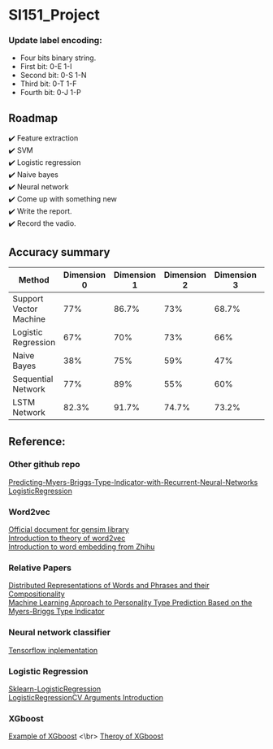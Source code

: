 # SI151_Project


### Update label encoding:
+ Four bits binary string.
+ First bit: 0-E 1-I
+ Second bit: 0-S 1-N
+ Third bit: 0-T 1-F
+ Fourth bit: 0-J 1-P


## Roadmap
:heavy_check_mark: Feature extraction </br>
:heavy_check_mark: SVM </br>
:heavy_check_mark: Logistic regression  </br>
:heavy_check_mark: Naive bayes </br>
:heavy_check_mark: Neural network </br>
:heavy_check_mark: Come up with something new </br>
:heavy_check_mark: Write the report. </br>
:heavy_check_mark: Record the vadio. </br>

## Accuracy summary

| Method | Dimension 0 | Dimension 1 | Dimension 2 | Dimension 3 | Multi-class |
| ------ | ------ | ------ | ------ | ------ | ------ |
| Support Vector Machine | 77% | 86.7% | 73% | 68.7% | 33.9% |
| Logistic Regression | 67% | 70% | 73% | 66% | 16% |
| Naive Bayes | 38% | 75% | 59% | 47% |   |
| Sequential Network | 77% | 89% | 55% | 60% | 24% |
| LSTM Network | 82.3% | 91.7% | 74.7% | 73.2% | 41.2% |


## Reference:
### Other github repo
[Predicting-Myers-Briggs-Type-Indicator-with-Recurrent-Neural-Networks](https://github.com/ianscottknight/Predicting-Myers-Briggs-Type-Indicator-with-Recurrent-Neural-Networks)</br>
[LogisticRegression](https://github.com/perborgen/LogisticRegression)</br>
### Word2vec
[Official document for gensim library](https://radimrehurek.com/gensim/models/word2vec.html) </br>
[Introduction to theory of word2vec](https://blog.csdn.net/huacha__/article/details/84068653) </br>
[Introduction to word embedding from Zhihu](https://www.zhihu.com/question/32275069) </br>
### Relative Papers
[Distributed Representations of Words and Phrases and their Compositionality](https://arxiv.org/abs/1310.4546) </br>
[Machine Learning Approach to Personality Type Prediction Based on the Myers-Briggs Type Indicator](https://www.researchgate.net/publication/339935842_Machine_Learning_Approach_to_Personality_Type_Prediction_Based_on_the_Myers-Briggs_Type_Indicator_R) </br>
### Neural network classifier
[Tensorflow inplementation](https://blog.csdn.net/sinat_29957455/article/details/78324082)</br>
### Logistic Regression
[Sklearn-LogisticRegression](https://blog.csdn.net/CherDW/article/details/54891073)</br>
[LogisticRegressionCV Arguments Introduction](https://blog.csdn.net/weixin_41690708/article/details/95171333)</br>
### XGboost
[Example of XGboost](https://blog.csdn.net/u011630575/article/details/79418138?ops_request_misc=&request_id=&biz_id=102&utm_term=XGBoost&utm_medium=distribute.pc_search_result.none-task-blog-2~all~sobaiduweb~default-0-79418138) <\br>
[Theroy of XGboost](https://blog.csdn.net/sb19931201/article/details/52557382?ops_request_misc=%257B%2522request%255Fid%2522%253A%2522159306924419195162532096%2522%252C%2522scm%2522%253A%252220140713.130102334..%2522%257D&request_id=159306924419195162532096&biz_id=0&utm_medium=distribute.pc_search_result.none-task-blog-2~all~top_click~default-2-52557382.first_rank_ecpm_v3_pc_rank_v2&utm_term=XGBoost)
